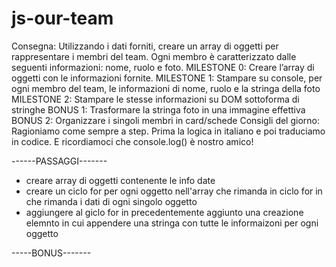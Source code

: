 # js-our-team

Consegna:
Utilizzando i dati forniti, creare un array di oggetti per rappresentare i membri del team.
Ogni membro è caratterizzato dalle seguenti informazioni: nome, ruolo e foto.
MILESTONE 0:
Creare l’array di oggetti con le informazioni fornite.
MILESTONE 1:
Stampare su console, per ogni membro del team, le informazioni di nome, ruolo e la stringa della foto
MILESTONE 2:
Stampare le stesse informazioni su DOM sottoforma di stringhe
BONUS 1:
Trasformare la stringa foto in una immagine effettiva
BONUS 2:
Organizzare i singoli membri in card/schede
Consigli del giorno:
Ragioniamo come sempre a step. Prima la logica in italiano e poi traduciamo in codice.
E ricordiamoci che console.log() è nostro amico!


------PASSAGGI-------
- creare array di oggetti contenente le info date
- creare un ciclo for per ogni oggetto nell'array che rimanda in ciclo for in che rimanda i dati di ogni singolo oggetto
- aggiungere al giclo for in precedentemente aggiunto una creazione elemnto in cui appendere una stringa con tutte le informaizoni per ogni oggetto

-----BONUS-------